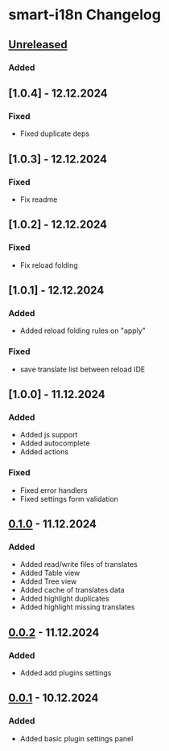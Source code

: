 <!-- Keep a Changelog guide -> https://keepachangelog.com -->

# smart-i18n Changelog

## [Unreleased]
### Added

## [1.0.4] - 12.12.2024
### Fixed
- Fixed duplicate deps


## [1.0.3] - 12.12.2024
### Fixed
- Fix readme

## [1.0.2] - 12.12.2024
### Fixed
- Fix reload folding

## [1.0.1] - 12.12.2024
### Added
- Added reload folding rules on "apply"

### Fixed
- save translate list between reload IDE

## [1.0.0] - 11.12.2024
### Added
- Added js support
- Added autocomplete
- Added actions

### Fixed
- Fixed error handlers
- Fixed settings form validation

## [0.1.0] - 11.12.2024
### Added
- Added read/write files of translates
- Added Table view
- Added Tree view
- Added cache of translates data
- Added highlight duplicates
- Added highlight missing translates

## [0.0.2] - 11.12.2024
### Added
- Added add plugins settings

## [0.0.1] - 10.12.2024
### Added
- Added basic plugin settings panel

[Unreleased]: https://github.com/firus-v/smart-i18n/compare/v0.1.0...HEAD
[0.1.0]: https://github.com/firus-v/smart-i18n/releases/tag/v0.1.0
[0.0.2]: https://github.com/firus-v/smart-i18n/releases/tag/v0.0.2
[0.0.1]: https://github.com/firus-v/smart-i18n/releases/tag/v0.0.1